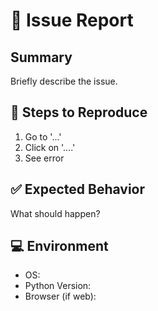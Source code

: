 # 🐞 Issue Report

## Summary

Briefly describe the issue.

## 📝 Steps to Reproduce

1. Go to '...'
2. Click on '....'
3. See error

## ✅ Expected Behavior

What should happen?

## 💻 Environment

- OS:
- Python Version:
- Browser (if web):